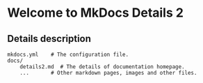 # Welcome to MkDocs Details 2

## Details description

    mkdocs.yml    # The configuration file.
    docs/
        details2.md  # The details of documentation homepage.
        ...       # Other markdown pages, images and other files.
